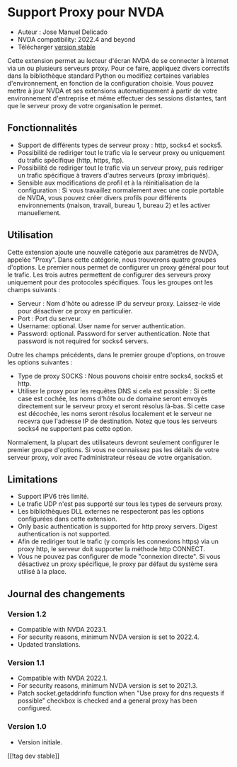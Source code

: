 # Support Proxy pour NVDA #

* Auteur : Jose Manuel Delicado
* NVDA compatibility: 2022.4 and beyond
* Télécharger [version stable][1]

Cette extension permet au lecteur d'écran NVDA de se connecter à Internet
via un ou plusieurs serveurs proxy. Pour ce faire, appliquez divers
correctifs dans la bibliothèque standard Python ou modifiez certaines
variables d'environnement, en fonction de la configuration choisie. Vous
pouvez mettre à jour NVDA et ses extensions automatiquement à partir de
votre environnement d'entreprise et même effectuer des sessions distantes,
tant que le serveur proxy de votre organisation le permet.

## Fonctionnalités

* Support de différents types de serveur proxy : http, socks4 et socks5.
* Possibilité de rediriger tout le trafic via le serveur proxy ou uniquement
  du trafic spécifique (http, https, ftp).
* Possibilité de rediriger tout le trafic via un serveur proxy, puis
  rediriger un trafic spécifique à travers d'autres serveurs (proxy
  imbriqués).
* Sensible aux modifications de profil et à la réinitialisation de la
  configuration : Si vous travaillez normalement avec une copie portable de
  NVDA, vous pouvez créer divers profils pour différents environnements
  (maison, travail, bureau 1, bureau 2) et les activer manuellement.

## Utilisation

Cette extension ajoute une nouvelle catégorie aux paramètres de NVDA,
appelée "Proxy". Dans cette catégorie, nous trouverons quatre groupes
d'options. Le premier nous permet de configurer un proxy général  pour tout
le trafic. Les trois autres permettent de configurer des serveurs proxy
uniquement pour des protocoles spécifiques. Tous les groupes ont les champs
suivants :

* Serveur : Nom d'hôte ou adresse IP du serveur proxy. Laissez-le vide pour
  désactiver ce proxy en particulier.
* Port : Port du serveur.
* Username: optional. User name for server authentication.
* Password: optional. Password for server authentication. Note that password
  is not required for socks4 servers.

Outre les champs précédents, dans le premier groupe d'options, on trouve les
options suivantes :

* Type de proxy SOCKS : Nous pouvons choisir entre socks4, socks5 et http.
* Utiliser le proxy pour les requêtes DNS si cela est possible : Si cette
  case est cochée, les noms d'hôte ou de domaine seront envoyés directement
  sur le serveur proxy et seront résolus là-bas. Si cette case est décochée,
  les noms seront résolus localement et le serveur ne recevra que l'adresse
  IP de destination. Notez que tous les serveurs socks4 ne supportent pas
  cette option.

Normalement, la plupart des utilisateurs devront seulement configurer le
premier groupe d'options. Si vous ne connaissez pas les détails de votre
serveur proxy, voir avec l'administrateur réseau de votre organisation.

## Limitations

* Support IPV6 très limité.
* Le trafic UDP n'est pas supporté sur tous les types de serveurs proxy.
* Les bibliothèques DLL externes ne respecteront pas les options configurées
  dans cette extension.
* Only basic authentication is supported for http proxy servers. Digest
  authentication is not supported.
* Afin de rediriger tout le trafic (y compris les connexions https) via un
  proxy http, le serveur doit supporter la méthode http CONNECT.
* Vous ne pouvez pas configurer de mode "connexion directe". Si vous
  désactivez un proxy spécifique, le proxy par défaut du système sera
  utilisé à la place.

## Journal des changements

### Version 1.2

* Compatible with NVDA 2023.1.
* For security reasons, minimum NVDA version is set to 2022.4.
* Updated translations.

### Version 1.1

* Compatible with NVDA 2022.1.
* For security reasons, minimum NVDA version is set to 2021.3.
* Patch socket.getaddrinfo function when "Use proxy for dns requests if
  possible" checkbox is checked and a general proxy has been configured.

### Version 1.0

* Version initiale.

[[!tag dev stable]]

[1]: https://addons.nvda-project.org/files/get.php?file=nvdaproxy
